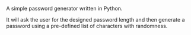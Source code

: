 A simple password generator written in Python. 

It will ask the user for the designed password length and then generate a password using a pre-defined list of characters with randomness.
